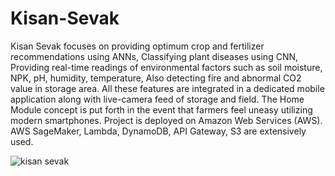 # Kisan-Sevak
Kisan Sevak focuses on providing optimum crop and fertilizer recommendations using ANNs, Classifying plant diseases using CNN, Providing real-time readings of environmental factors such as soil moisture, NPK, pH, humidity, temperature, Also detecting fire and abnormal CO2 value in storage area. All these features are integrated in a dedicated mobile application along with live-camera feed of storage and field. The Home Module concept is put forth in the event that farmers feel uneasy utilizing modern smartphones. Project is deployed on Amazon Web Services (AWS). AWS SageMaker, Lambda, DynamoDB, API Gateway, S3 are extensively used.

![kisan sevak](https://github.com/nishit3/Kisan-Sevak/assets/90385616/84cf3df8-e95a-4ff6-946f-f7dd2e2e2e99)
